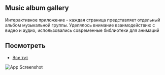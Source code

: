 ## Music album gallery

Интерактивное приложение - каждая страница представляет отдельный альбом музыкальной группы. Уделялось внимание взаимодействию с видео и аудио, использовались современные библиотеки для анимаций

## Посмотреть

- [Все тут](https://dashinin.github.io/Show-room/)

![App Screenshot](https://i.pinimg.com/originals/95/29/6e/95296e40bc67ab62fa5e1d7b1fd6b26a.gif)

